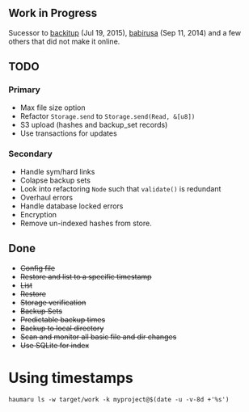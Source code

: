 ## Work in Progress

Sucessor to [backitup](https://github.com/shanegibbs/backitup) (Jul 19, 2015), [babirusa](https://github.com/shanegibbs/babirusa) (Sep 11, 2014) and a few others that did not make it online.

## TODO

### Primary
* Max file size option
* Refactor `Storage.send` to `Storage.send(Read, &[u8])`
* S3 upload (hashes and backup_set records)
* Use transactions for updates

### Secondary
* Handle sym/hard links
* Colapse backup sets
* Look into refactoring `Node` such that `validate()` is redundant
* Overhaul errors
* Handle database locked errors
* Encryption
* Remove un-indexed hashes from store.

## Done
* ~~Config file~~
* ~~Restore and list to a specific timestamp~~
* ~~List~~
* ~~Restore~~
* ~~Storage verification~~
* ~~Backup Sets~~
* ~~Predictable backup times~~
* ~~Backup to local directory~~
* ~~Scan and monitor all basic file and dir changes~~
* ~~Use SQLite for index~~

# Using timestamps

```
haumaru ls -w target/work -k myproject@$(date -u -v-8d +'%s')
```